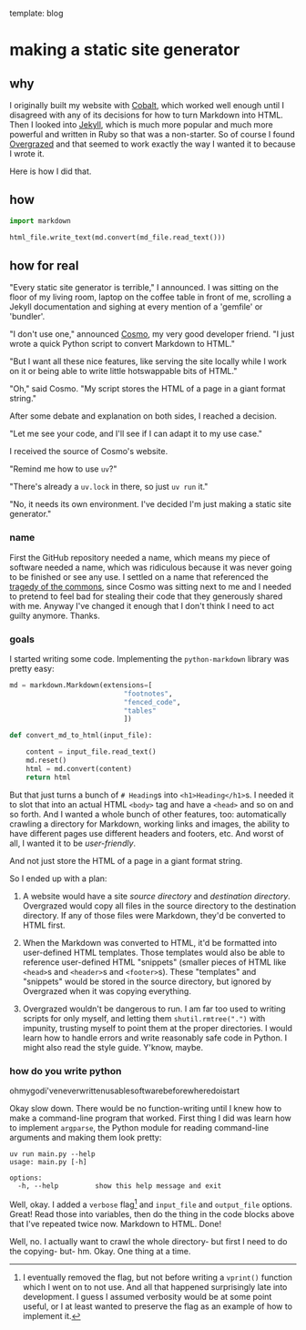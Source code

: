 template: blog

# making a static site generator

## why
I originally built my website with [Cobalt](https://cobalt-org.github.io/), which worked well enough until I disagreed with any of its decisions for how to turn Markdown into HTML. Then I looked into [Jekyll](https://jekyllrb.com/), which is much more popular and much more powerful and written in Ruby so that was a non-starter. So of course I found [Overgrazed](https://github.com/sialiaaaaa/overgrazed/) and that seemed to work exactly the way I wanted it to because I wrote it.

Here is how I did that.

## how
```python
import markdown

html_file.write_text(md.convert(md_file.read_text()))
```

## how for real
"Every static site generator is terrible," I announced. I was sitting on the floor of my living room, laptop on the coffee table in front of me, scrolling a Jekyll documentation and sighing at every mention of a 'gemfile' or 'bundler'.

"I don't use one," announced [Cosmo](https://cosmo.tardis.ac), my very good developer friend. "I just wrote a quick Python script to convert Markdown to HTML."

"But I want all these nice features, like serving the site locally while I work on it or being able to write little hotswappable bits of HTML."

"Oh," said Cosmo. "My script stores the HTML of a page in a giant format string."

After some debate and explanation on both sides, I reached a decision.

"Let me see your code, and I'll see if I can adapt it to my use case."

I received the source of Cosmo's website.

"Remind me how to use `uv`?"

"There's already a `uv.lock` in there, so just `uv run` it."

"No, it needs its own environment. I've decided I'm just making a static site generator."

### name
First the GitHub repository needed a name, which means my piece of software needed a name, which was ridiculous because it was never going to be finished or see any use. I settled on a name that referenced the [tragedy of the commons](https://en.wikipedia.org/wiki/Tragedy_of_the_commons), since Cosmo was sitting next to me and I needed to pretend to feel bad for stealing their code that they generously shared with me. Anyway I've changed it enough that I don't think I need to act guilty anymore. Thanks.

### goals
I started writing some code. Implementing the `python-markdown` library was pretty easy:

```python
md = markdown.Markdown(extensions=[
                            "footnotes",
                            "fenced_code",
                            "tables"
                            ])

def convert_md_to_html(input_file):

    content = input_file.read_text()
    md.reset()
    html = md.convert(content)
    return html
```

But that just turns a bunch of `# Heading`s into `<h1>Heading</h1>`s. I needed it to slot that into an actual HTML `<body>` tag and have a `<head>` and so on and so forth. And I wanted a whole bunch of other features, too: automatically crawling a directory for Markdown, working links and images, the ability to have different pages use different headers and footers, etc. And worst of all, I wanted it to be *user-friendly*.

And not just store the HTML of a page in a giant format string.

So I ended up with a plan:

1. A website would have a site *source directory* and *destination directory*. Overgrazed would copy all files in the source directory to the destination directory. If any of those files were Markdown, they'd be converted to HTML first.

2. When the Markdown was converted to HTML, it'd be formatted into user-defined HTML templates. Those templates would also be able to reference user-defined HTML "snippets" (smaller pieces of HTML like `<head>`s and `<header>`s and `<footer>`s). These "templates" and "snippets" would be stored in the source directory, but ignored by Overgrazed when it was copying everything.

3. Overgrazed wouldn't be dangerous to run. I am far too used to writing scripts for only myself, and letting them `shutil.rmtree(".")` with impunity, trusting myself to point them at the proper directories. I would learn how to handle errors and write reasonably safe code in Python. I might also read the style guide. Y'know, maybe.

### how do you write python
ohmygodi'veneverwrittenusablesoftwarebeforewheredoistart

Okay slow down. There would be no function-writing until I knew how to make a command-line program that worked. First thing I did was learn how to implement `argparse`, the Python module for reading command-line arguments and making them look pretty:

```
uv run main.py --help
usage: main.py [-h]

options:
  -h, --help         show this help message and exit
```

Well, okay. I added a `verbose` flag[^1] and `input_file` and `output_file` options. Great! Read those into variables, then do the thing in the code blocks above that I've repeated twice now. Markdown to HTML. Done!

Well, no. I actually want to crawl the whole directory- but first I need to do the copying- but- hm. Okay. One thing at a time. 

[^1]: I eventually removed the flag, but not before writing a `vprint()` function which I went on to not use. And all that happened surprisingly late into development. I guess I assumed verbosity would be at some point useful, or I at least wanted to preserve the flag as an example of how to implement it.
